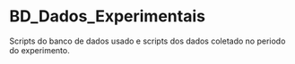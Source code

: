 # BD_Dados_Experimentais
Scripts do banco de dados usado e scripts dos dados coletado no periodo do experimento.
